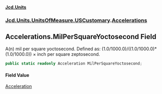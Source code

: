 #### [Jcd.Units](index.md 'index')
### [Jcd.Units.UnitsOfMeasure.USCustomary](Jcd.Units.UnitsOfMeasure.USCustomary.md 'Jcd.Units.UnitsOfMeasure.USCustomary').[Accelerations](Accelerations.md 'Jcd.Units.UnitsOfMeasure.USCustomary.Accelerations')

## Accelerations.MilPerSquareYoctosecond Field

A(n) mil per square yoctosecond. Defined as: (1.0/1000.0)/((1.0/1000.0)*(1.0/1000.0)) × inch per square zeptosecond.

```csharp
public static readonly Acceleration MilPerSquareYoctosecond;
```

#### Field Value
[Acceleration](Acceleration.md 'Jcd.Units.UnitTypes.Acceleration')